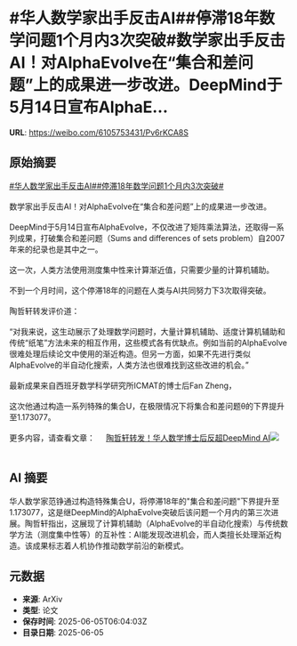 # #华人数学家出手反击AI##停滞18年数学问题1个月内3次突破#数学家出手反击AI！对AlphaEvolve在“集合和差问题”上的成果进一步改进。DeepMind于5月14日宣布AlphaE...

**URL**: https://weibo.com/6105753431/Pv6rKCA8S

## 原始摘要

<a href="https://m.weibo.cn/search?containerid=231522type%3D1%26t%3D10%26q%3D%23%E5%8D%8E%E4%BA%BA%E6%95%B0%E5%AD%A6%E5%AE%B6%E5%87%BA%E6%89%8B%E5%8F%8D%E5%87%BBAI%23&amp;extparam=%23%E5%8D%8E%E4%BA%BA%E6%95%B0%E5%AD%A6%E5%AE%B6%E5%87%BA%E6%89%8B%E5%8F%8D%E5%87%BBAI%23" data-hide=""><span class="surl-text">#华人数学家出手反击AI#</span></a><a href="https://m.weibo.cn/search?containerid=231522type%3D1%26t%3D10%26q%3D%23%E5%81%9C%E6%BB%9E18%E5%B9%B4%E6%95%B0%E5%AD%A6%E9%97%AE%E9%A2%981%E4%B8%AA%E6%9C%88%E5%86%853%E6%AC%A1%E7%AA%81%E7%A0%B4%23&amp;extparam=%23%E5%81%9C%E6%BB%9E18%E5%B9%B4%E6%95%B0%E5%AD%A6%E9%97%AE%E9%A2%981%E4%B8%AA%E6%9C%88%E5%86%853%E6%AC%A1%E7%AA%81%E7%A0%B4%23" data-hide=""><span class="surl-text">#停滞18年数学问题1个月内3次突破#</span></a><br><br>数学家出手反击AI！对AlphaEvolve在“集合和差问题”上的成果进一步改进。<br><br>DeepMind于5月14日宣布AlphaEvolve，不仅改进了矩阵乘法算法，还取得一系列成果，打破集合和差问题（Sums and differences of sets problem）自2007年来的纪录也是其中之一。<br> <br>这一次，人类方法使用测度集中性来计算渐近值，只需要少量的计算机辅助。<br> <br>不到一个月时间，这个停滞18年的问题在人类与AI共同努力下3次取得突破。<br> <br>陶哲轩转发评价道：<br><br>“对我来说，这生动展示了处理数学问题时，大量计算机辅助、适度计算机辅助和传统“纸笔”方法未来的相互作用，这些模式各有优缺点。例如当前的AlphaEvolve很难处理后续论文中使用的渐近构造。但另一方面，如果不先进行类似AlphaEvolve的半自动化搜索，人类方法也很难找到这些改进的机会。”<br><br>最新成果来自西班牙数学科学研究所ICMAT的博士后Fan Zheng，<br> <br>这次他通过构造一系列特殊的集合U，在极限情况下将集合和差问题θ的下界提升至1.173077。<br><br>更多内容，请查看文章： <a href="https://weibo.com/ttarticle/p/show?id=2309405174129530896397" data-hide=""><span class="url-icon"><img style="width: 1rem;height: 1rem" src="https://h5.sinaimg.cn/upload/2015/09/25/3/timeline_card_small_article_default.png" referrerpolicy="no-referrer"></span><span class="surl-text">陶哲轩转发！华人数学博士后反超DeepMind AI</span></a><img style="" src="https://tvax2.sinaimg.cn/large/006Fd7o3gy1i247rfdl24j30rs0fmwgi.jpg" referrerpolicy="no-referrer"><br><br>

## AI 摘要

华人数学家范铮通过构造特殊集合U，将停滞18年的"集合和差问题"下界提升至1.173077，这是继DeepMind的AlphaEvolve突破后该问题一个月内的第三次进展。陶哲轩指出，这展现了计算机辅助（AlphaEvolve的半自动化搜索）与传统数学方法（测度集中性等）的互补性：AI能发现改进机会，而人类擅长处理渐近构造。该成果标志着人机协作推动数学前沿的新模式。

## 元数据

- **来源**: ArXiv
- **类型**: 论文
- **保存时间**: 2025-06-05T06:04:03Z
- **目录日期**: 2025-06-05
